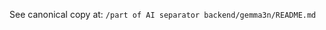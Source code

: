<!-- Pointer: moved to /part of Backend/gemma3n/README.md -->

See canonical copy at: `/part of AI separator backend/gemma3n/README.md`
